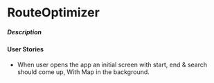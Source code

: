# RouteOptimizer
##### Description 

#### User Stories #####
* When user opens the app an initial screen with start, end & search should come up, With Map in the background.
